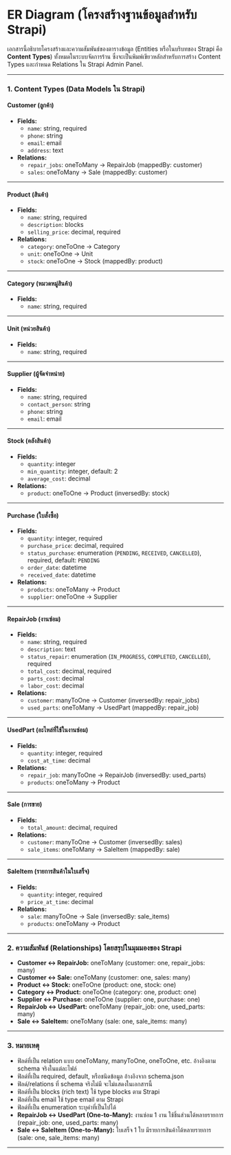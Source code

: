 # **ER Diagram (โครงสร้างฐานข้อมูลสำหรับ Strapi)**

เอกสารนี้อธิบายโครงสร้างและความสัมพันธ์ของตารางข้อมูล (Entities หรือในบริบทของ Strapi คือ **Content Types**) ทั้งหมดในระบบจัดการร้าน ซึ่งจะเป็นพิมพ์เขียวหลักสำหรับการสร้าง Content Types และกำหนด Relations ใน Strapi Admin Panel.

---

### **1. Content Types (Data Models ใน Strapi)**

#### **Customer (ลูกค้า)**
* **Fields:**
    * `name`: string, required
    * `phone`: string
    * `email`: email
    * `address`: text
* **Relations:**
    * `repair_jobs`: oneToMany → RepairJob (mappedBy: customer)
    * `sales`: oneToMany → Sale (mappedBy: customer)

---

#### **Product (สินค้า)**
* **Fields:**
    * `name`: string, required
    * `description`: blocks
    * `selling_price`: decimal, required
* **Relations:**
    * `category`: oneToOne → Category
    * `unit`: oneToOne → Unit
    * `stock`: oneToOne → Stock (mappedBy: product)

---

#### **Category (หมวดหมู่สินค้า)**
* **Fields:**
    * `name`: string, required

---

#### **Unit (หน่วยสินค้า)**
* **Fields:**
    * `name`: string, required

---

#### **Supplier (ผู้จัดจำหน่าย)**
* **Fields:**
    * `name`: string, required
    * `contact_person`: string
    * `phone`: string
    * `email`: email

---

#### **Stock (คลังสินค้า)**
* **Fields:**
    * `quantity`: integer
    * `min_quantity`: integer, default: 2
    * `average_cost`: decimal
* **Relations:**
    * `product`: oneToOne → Product (inversedBy: stock)

---

#### **Purchase (ใบสั่งซื้อ)**
* **Fields:**
    * `quantity`: integer, required
    * `purchase_price`: decimal, required
    * `status_purchase`: enumeration (`PENDING`, `RECEIVED`, `CANCELLED`), required, default: `PENDING`
    * `order_date`: datetime
    * `received_date`: datetime
* **Relations:**
    * `products`: oneToMany → Product
    * `supplier`: oneToOne → Supplier

---

#### **RepairJob (งานซ่อม)**
* **Fields:**
    * `name`: string, required
    * `description`: text
    * `status_repair`: enumeration (`IN_PROGRESS`, `COMPLETED`, `CANCELLED`), required
    * `total_cost`: decimal, required
    * `parts_cost`: decimal
    * `labor_cost`: decimal
* **Relations:**
    * `customer`: manyToOne → Customer (inversedBy: repair_jobs)
    * `used_parts`: oneToMany → UsedPart (mappedBy: repair_job)

---

#### **UsedPart (อะไหล่ที่ใช้ในงานซ่อม)**
* **Fields:**
    * `quantity`: integer, required
    * `cost_at_time`: decimal
* **Relations:**
    * `repair_job`: manyToOne → RepairJob (inversedBy: used_parts)
    * `products`: oneToMany → Product

---

#### **Sale (การขาย)**
* **Fields:**
    * `total_amount`: decimal, required
* **Relations:**
    * `customer`: manyToOne → Customer (inversedBy: sales)
    * `sale_items`: oneToMany → SaleItem (mappedBy: sale)

---

#### **SaleItem (รายการสินค้าในใบเสร็จ)**
* **Fields:**
    * `quantity`: integer, required
    * `price_at_time`: decimal
* **Relations:**
    * `sale`: manyToOne → Sale (inversedBy: sale_items)
    * `products`: oneToMany → Product

---

### **2. ความสัมพันธ์ (Relationships) โดยสรุปในมุมมองของ Strapi**

* **Customer ↔ RepairJob:** oneToMany (customer: one, repair_jobs: many)
* **Customer ↔ Sale:** oneToMany (customer: one, sales: many)
* **Product ↔ Stock:** oneToOne (product: one, stock: one)
* **Category ↔ Product:** oneToOne (category: one, product: one)
* **Supplier ↔ Purchase:** oneToOne (supplier: one, purchase: one)
* **RepairJob ↔ UsedPart:** oneToMany (repair_job: one, used_parts: many)
* **Sale ↔ SaleItem:** oneToMany (sale: one, sale_items: many)

---

### **3. หมายเหตุ**

* ฟิลด์ที่เป็น relation แบบ oneToMany, manyToOne, oneToOne, etc. อ้างอิงตาม schema จริงในแต่ละไฟล์
* ฟิลด์ที่เป็น required, default, หรือชนิดข้อมูล อ้างอิงจาก schema.json
* ฟิลด์/relations ที่ schema จริงไม่มี จะไม่แสดงในเอกสารนี้
* ฟิลด์ที่เป็น blocks (rich text) ใช้ type blocks ตาม Strapi
* ฟิลด์ที่เป็น email ใช้ type email ตาม Strapi
* ฟิลด์ที่เป็น enumeration ระบุค่าที่เป็นไปได้
* **RepairJob ↔ UsedPart (One-to-Many):** งานซ่อม 1 งาน ใช้ชิ้นส่วนได้หลายรายการ (repair_job: one, used_parts: many)
* **Sale ↔ SaleItem (One-to-Many):** ใบเสร็จ 1 ใบ มีรายการสินค้าได้หลายรายการ (sale: one, sale_items: many)

---